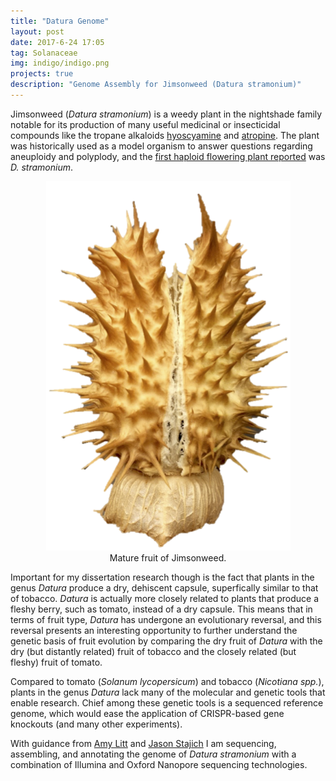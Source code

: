 ```yaml
---
title: "Datura Genome"
layout: post
date: 2017-6-24 17:05
tag: Solanaceae
img: indigo/indigo.png
projects: true
description: "Genome Assembly for Jimsonweed (Datura stramonium)"
---
```


Jimsonweed (*Datura stramonium*) is a weedy plant in the nightshade family notable for its production of many useful medicinal or insecticidal compounds like the tropane alkaloids [hyoscyamine](https://en.wikipedia.org/wiki/Hyoscyamine) and [atropine](https://en.wikipedia.org/wiki/Atropine). The plant was historically used as a model organism to answer questions regarding aneuploidy and polyplody, and the [first haploid flowering plant reported](http://www.doi.org/10.1126/science.55.1433.646) was *D. stramonium*. 

<center>
<figure>
    <img src="../assets/images/Dstr.png" alt="Datura fruit"/>
    <figcaption>Mature fruit of Jimsonweed.</figcaption>
</figure>
</center>

Important for my dissertation research though is the fact that plants in the genus *Datura* produce a dry, dehiscent capsule, superfically similar to that of tobacco. *Datura* is actually more closely related to plants that produce a fleshy berry, such as tomato, instead of a dry capsule. This means that in terms of fruit type, *Datura* has undergone an evolutionary reversal, and this reversal presents an interesting opportunity to further understand the genetic basis of fruit evolution by comparing the dry fruit of *Datura* with the dry (but distantly related) fruit of tobacco and the closely related (but fleshy) fruit of tomato.

Compared to tomato (*Solanum lycopersicum*) and tobacco (*Nicotiana spp.*), plants in the genus *Datura* lack many of the molecular and genetic tools that enable research. Chief among these genetic tools is a sequenced reference genome, which would ease the application of CRISPR-based gene knockouts (and many other experiments).

With guidance from [Amy Litt](https://profiles.ucr.edu/app/home/profile/amylitt) and [Jason Stajich](http://lab.stajich.org/home/welcome/) I am sequencing, assembling, and annotating the genome of *Datura stramonium* with a combination of Illumina and Oxford Nanopore sequencing technologies.



